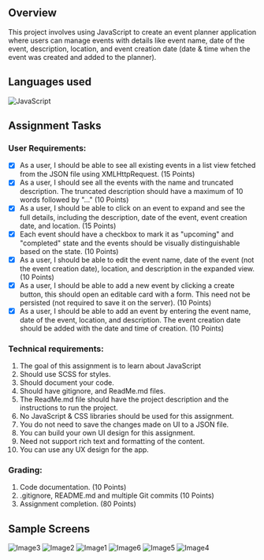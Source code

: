 <!--[![Review Assignment Due Date](https://classroom.github.com/assets/deadline-readme-button-22041afd0340ce965d47ae6ef1cefeee28c7c493a6346c4f15d667ab976d596c.svg)](https://classroom.github.com/a/6QNISKGY)-->

## Overview
This project involves using JavaScript to create an event planner application where users can manage events with details like event name, date of the event, description, location, and event creation date (date & time when the event was created and added to the planner). 

## Languages used
 ![JavaScript](https://img.shields.io/badge/javascript-%23323330.svg?style=for-the-badge&logo=javascript&logoColor=%23F7DF1E) 
<be>

## Assignment Tasks

### User Requirements:

- [x] As a user, I should be able to see all existing events in a list view fetched from the JSON file using XMLHttpRequest. (15 Points)
- [x] As a user, I should see all the events with the name and truncated description. The truncated description should have a maximum of 10 words followed by "..." (10 Points)
- [x] As a user, I should be able to click on an event to expand and see the full details, including the description, date of the event, event creation date, and location. (15 Points)
- [x] Each event should have a checkbox to mark it as "upcoming" and "completed" state and the events should be visually distinguishable based on the state. (10 Points)
- [x] As a user, I should be able to edit the event name, date of the event (not the event creation date), location, and description in the expanded view. (10 Points)
- [x] As a user, I should be able to add a new event by clicking a create button, this should open an editable card with a form. This need not be persisted (not required to save it on the server). (10 Points)
- [x] As a user, I should be able to add an event by entering the event name, date of the event, location, and description. The event creation date should be added with the date and time of creation. (10 Points)

<be>

### Technical requirements:

1. The goal of this assignment is to learn about JavaScript
2. Should use SCSS for styles.
3. Should document your code.
4. Should have gitignore, and ReadMe.md files.
5. The ReadMe.md file should have the project description and the instructions to run the project.
6. No JavaScript & CSS libraries should be used for this assignment.
7. You do not need to save the changes made on UI to a JSON file.
8. You can build your own UI design for this assignment.
9. Need not support rich text and formatting of the content.
10. You can use any UX design for the app.

###  Grading:

1. Code documentation. (10 Points)
2. .gitignore, README.md and multiple Git commits (10 Points)
3. Assignment completion. (80 Points)

## Sample Screens <be>

![Image3](https://github.com/user-attachments/assets/e55aa787-6870-45d3-b41d-a0bf74c6a789)
![Image2](https://github.com/user-attachments/assets/1292140d-f564-4987-a42a-fbe0891f3a28)
![Image1](https://github.com/user-attachments/assets/f18c9eaa-ee84-4b73-8e85-7de2952c2166)
![Image6](https://github.com/user-attachments/assets/9c3ad8bc-1eaa-4784-8c39-e746916b942c)
![Image5](https://github.com/user-attachments/assets/5b684590-2aa7-407c-b386-8d5bade0739a)
![Image4](https://github.com/user-attachments/assets/f9e3ca62-8207-4f9a-9c78-ce934a3a03c3)


